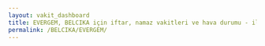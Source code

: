 ```yaml
---
layout: vakit_dashboard
title: EVERGEM, BELCIKA için iftar, namaz vakitleri ve hava durumu - ilçe/eyalet seç
permalink: /BELCIKA/EVERGEM/
---
```


<script type="text/javascript">
  var GLOBAL_COUNTRY = 'BELCIKA';
  var GLOBAL_CITY = 'EVERGEM';
  var GLOBAL_STATE = '';
  var lat = 72;
  var lon = 21;
</script>
